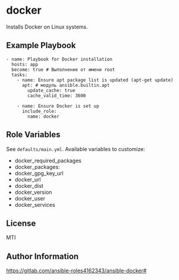 docker
=========

Installs Docker on Linux systems.

Example Playbook
----------------

```
- name: Playbook for Docker installation
  hosts: app
  become: true # Выполнение от имени root
  tasks:
    - name: Ensure apt package list is updated (apt-get update)
      apt: # модуль ansible.builtin.apt
        update_cache: true
        cache_valid_time: 3600

    - name: Ensure Docker is set up
      include_role:
        name: docker
```

Role Variables
--------------

See `defaults/main.yml`.
Available variables to customize:
- docker_required_packages
- docker_packages:
- docker_gpg_key_url
- docker_url
- docker_dist
- docker_version
- docker_user
- docker_services

License
-------

MTI

Author Information
------------------
https://gitlab.com/ansible-roles4162343/ansible-docker#

